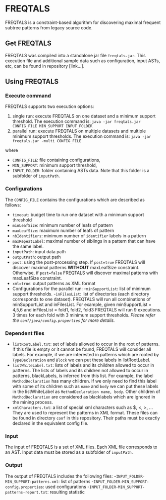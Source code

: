 # FREQTALS #
FREQTALS is a constraint-based algorithm for discovering
maximal frequent subtree patterns from legacy source code.

## Get FREQTALS ##
FREQTALS was compiled into a standalone jar file `freqtals.jar`.
This execution file and additional sample data such as configuration,
input ASTs, etc, can be found in repository [link...].

## Using FREQTALS ##
### Execute command ###
FREQTALS supports two execution options:
1. single run: execute FREQTALS on one dataset and a minimum support threshold.
The execution command is:
`java -jar freqtals.jar CONFIG_FILE MIN_SUPPORT INPUT_FOLDER`
2. parallel run: execute FREQTALS on multiple datasets and multiple minimum
support thresholds. The execution command is:
`java -jar freqtals.jar -multi CONFIG_FILE`

where 
- `CONFIG_FILE`: file containing configurations,
- `MIN_SUPPORT`: minimum support threshold,
- `INPUT_FOLDER`: folder containing ASTs data. Note that this folder is a subfolder of `inputPath`.

### Configurations ###
The `CONFIG_FILE` contains the configurations which are described as follows:
- `timeout`: budget time to run one dataset with a minimum support threshold
- `minLeafSize`: minimum number of leafs of pattern
- `maxLeafSize`: maximum number of leafs of pattern
- `nbIdentifiers`: minimum number of `identifier` labels in a pattern
- `maxRepeatLabel`: maximal number of siblings in a pattern that can have the same label.
- `inputPath`: input data path
- `outputPath`: output path
- `post`: using the post-processing step. If `post=true` FREQTALS will discover
maximal patterns **WITHOUT** maxLeafSize constraint. Otherwise, if `post=false`
FREQTALS will discover maximal patterns with maxLeafSize constraint.
- `xml=true`: output patterns as XML format
- Configurations for the parallel run: 
-`minSupportList`: list of minimum support thresholds.
-`inFilesList`: list of directories (each directory corresponds to one dataset).
FREQTALS will run all combinations of minSupportList and inFilesList.
For example, given minSupportList = 4,5,6 and inFilesList = fold1, fold2, fold3
FREQTALS will run 9 executions. 3 times for each fold with 3 minimum support thresholds.
*Please refer the `conf/java/config.properties` for more details.*

### Dependent files ###
- `listRootLabel.txt`: set of labels allowed to occur in the root of patterns.
If this file is empty or it cannot be found, FREQTALS will consider all labels.
For example, if we are interested in patterns which are
rooted by `TypeDeclaration` and `Block` we can put these labels in listRootLabel.
- `listWhiteLabel.txt`: lists of labels and its children allowed to occur in patterns.
The lists of labels and its children not allowed to occur in patterns,
blackLabels, is inferred from this list. For example, the label `MethodDeclaration`
has many children. If we only need to find this label with some of its children such
as `name` and `body` we can put these labels in the listWhiteLabel as
`MethodDeclaration name, body`. Other children of `MethodDeclaration` are considered
as blacklabels which are ignored in the mining process.
- `xmlCharacters.txt`: a list of special xml characters such as $, <, >, ...
They are used to represent the patterns in XML format. 
These files can be found in directory `conf` in this repository. Their paths
must be exactly declared in the equivalent config file.

### Input ###
The input of FREQTALS is a set of XML files. Each XML file corresponds to an AST.
Input data must be stored as a subfolder of `inputPath`.

### Output ###
The output of FREQTALS includes the following files:
-`INPUT_FOLDER-MIN_SUPPORT-patterns.xml`: list of patterns
-`INPUT_FOLDER-MIN_SUPPORT-config.properties`: used configurations
-`INPUT_FOLDER-MIN_SUPPORT-patterns-report.txt`: resulting statistic